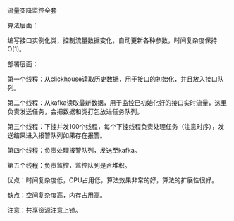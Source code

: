 流量突降监控全套

算法层面：

编写接口实例化类，控制流量数据变化，自动更新各种参数，时间复杂度保持O(1)。

部署层面：

第一个线程：从clickhouse读取历史数据，用于接口的初始化，并且放入接口队列。

第二个线程：从kafka读取最新数据，用于监控已初始化好的接口实时流量，这里负责发送任务，会把数据和类打包放进任务队列。

第三个线程：下挂并发100个线程，每个下挂线程负责处理任务（注意时序），发送结果进入报警队列如果存在报警。

第四个线程：负责处理报警队列，发送至kafka。

第五个线程：负责监控，监控队列是否堆积。

优点：时间复杂度低，CPU占用低，算法效果非常的好，算法的扩展性很好。

缺点：空间复杂度高，内存占用高。

注意：共享资源注意上锁。
